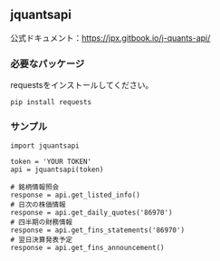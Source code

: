 ## jquantsapi
  
公式ドキュメント：https://jpx.gitbook.io/j-quants-api/  

### 必要なパッケージ
requestsをインストールしてください。  
  
```
pip install requests
```

### サンプル
  
```
import jquantsapi

token = 'YOUR TOKEN'
api = jquantsapi(token)

# 銘柄情報照会
response = api.get_listed_info()
# 日次の株価情報
response = api.get_daily_quotes('86970')
# 四半期の財務情報
response = api.get_fins_statements('86970')
# 翌日決算発表予定
response = api.get_fins_announcement()
```
  